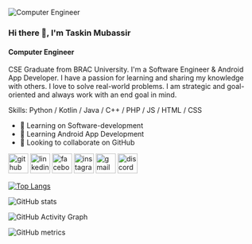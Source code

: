 ![Computer Engineer](https://scontent.fdac5-2.fna.fbcdn.net/v/t1.6435-9/131996851_2822744237998593_7511727098700506464_n.jpg?_nc_cat=108&ccb=1-7&_nc_sid=174925&_nc_eui2=AeG9rEPHjcN3ziTGXdhmTDDyHNQCdmlW7qIc1AJ2aVbuoisLE-HtretkeRTH0ykg6mvrBTFU_r4TryXQMqvApo4B&_nc_ohc=Cm7tw3CjlEQAX8o4zt0&_nc_ht=scontent.fdac5-2.fna&oh=00_AfCtJeEc88yHF8qUzsk0vttjTbxhER3Ur5BijS9ZtbSgwQ&oe=652E1F70)

### Hi there 👋, I'm Taskin Mubassir
#### Computer Engineer

CSE Graduate from BRAC University. I'm a Software Engineer & Android App Developer. I have a passion for learning and sharing my knowledge with others. I love to solve real-world problems. I am strategic and goal-oriented and always work with an end goal in mind.

Skills: Python / Kotlin / Java / C++ / PHP / JS / HTML / CSS

- 🔭 Learning on Software-development  
- 🌱 Learning Android App Development  
- 👯 Looking to collaborate on GitHub 


[<img src='https://cdn.jsdelivr.net/npm/simple-icons@3.0.1/icons/github.svg' alt='github' height='40'>](https://github.com/taskin-sky)  [<img src='https://cdn.jsdelivr.net/npm/simple-icons@3.0.1/icons/linkedin.svg' alt='linkedin' height='40'>](https://www.linkedin.com/in/taskin.mohammad.mubassir/)  [<img src='https://cdn.jsdelivr.net/npm/simple-icons@3.0.1/icons/facebook.svg' alt='facebook' height='40'>](https://www.facebook.com/taskin.mubassir)  [<img src='https://cdn.jsdelivr.net/npm/simple-icons@3.0.1/icons/instagram.svg' alt='instagram' height='40'>](https://www.instagram.com/taskin.mubassir/)  [<img src='https://cdn.jsdelivr.net/npm/simple-icons@3.0.1/icons/gmail.svg' alt='gmail' height='40'>](taskinmubassir@gmail.com)  [<img src='https://cdn.jsdelivr.net/npm/simple-icons@3.0.1/icons/discord.svg' alt='discord' height='40'>](761067961376964609)  

[![Top Langs](https://github-readme-stats.vercel.app/api/top-langs/?username=taskin-sky)](https://github.com/anuraghazra/github-readme-stats)

![GitHub stats](https://github-readme-stats.vercel.app/api?username=taskin-sky&show_icons=true&count_private=true)  

![GitHub Activity Graph](https://activity-graph.herokuapp.com/graph?username=taskin-sky)  

![GitHub metrics](https://metrics.lecoq.io/taskin-sky)  

